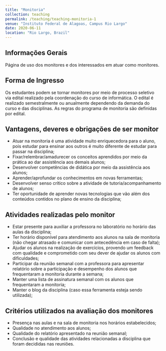 ```yaml
---
title: "Monitoria"
collection: teaching
permalink: /teaching/teaching-monitoria-1
venue: "Instituto Federal de Alagoas, Campus Rio Largo"
date: 2020-06-11
location: "Rio Largo, Brazil"
---
```


## Informações Gerais
Página de uso dos monitores e dos interessados em atuar como monitores. 

## Forma de Ingresso
Os estudantes podem se tornar monitores por meio de processo seletivo via edital realizado pela coordenação do curso de informática. O edital é realizado semestralmente ou anualmente dependendo da demanda do curso e das disciplinas. As regras do programa de monitoria são definidas por edital.

## Vantagens, deveres e obrigações de ser monitor
* Atuar na monitoria é uma atividade muito enriquecedora para o aluno, pois estudar para ensinar aos outros é muito diferente de estudar para passar na disciplina;
* Fixar/relembrar/amadurecer os conceitos aprendidos por meio da prática ao dar assistência aos demais alunos;
* Desenvolver competências de didática por meio da assistência aos alunos;
* Aprender/aprofundar os conhecimentos em novas ferramentas;
* Desenvolver senso crítico sobre a atividade de tutoria/acompanhamento de alunos;
* Ter oportunidade de aprender novas tecnologias que vão além dos conteúdos contidos no plano de ensino da disciplina;

## Atividades realizadas pelo monitor
* Estar presente para auxiliar a professora no laboratório no horário das aulas da disciplina;
* Ter horário disponível para atendimento aos alunos na sala de monitoria (não chegar atrasado e comunicar com antecedência em caso de falta);
* Ajudar os alunos na realização de exercícios, provendo um feedback com qualidade e comprometido com seu dever de ajudar os alunos com dificuldades;
* Participar da reunião semanal com a professora para apresentar relatório sobre a participação e desempenho dos alunos que frequentaram a monitoria durante a semana;
* Manter uma lista de assinatura semanal com os alunos que frequentaram a monitoria;
* Manter o blog da disciplina (caso essa ferramenta esteja sendo utilizada);

## Critérios utilizados na avaliação dos monitores
* Presença nas aulas e na sala de monitoria nos horários estabelecidos;
* Qualidade no atendimento aos alunos;
* Qualidade do relatório apresentado na reunião semanal;
* Conclusão e qualidade das atividades relacionadas a disciplina que foram decididas nas reuniões.
